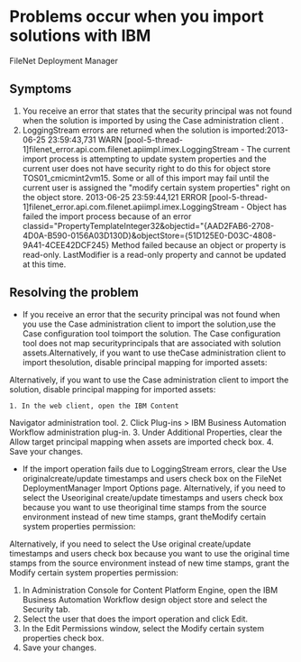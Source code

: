 # Problems occur when you import solutions with IBM
FileNet Deployment Manager

## Symptoms

1. You receive an error that states that the security principal was not found when the solution is
imported by using the Case administration client .
2. LoggingStream errors are returned when the solution is imported:2013-06-25
23:59:43,731 WARN [pool-5-thread-1]filenet\_error.api.com.filenet.apiimpl.imex.LoggingStream - The current
import process is attempting to update system properties and the current user does not have security
right to do this for object store TOS01\_cmicmint2vm15. Some or all of this import may fail until the
current user is assigned the "modify certain system properties" right on the object
store.
2013-06-25 23:59:44,121 ERROR [pool-5-thread-1]filenet\_error.api.com.filenet.apiimpl.imex.LoggingStream - Object has
failed the import process because of an error
classid="PropertyTemplateInteger32&objectid="{AAD2FAB6-2708-4D0A-B590-0156A03D130D}&objectStore={51D125E0-D03C-4808-9A41-4CEE42DCF245}
Method failed because an object or property is read-only. LastModifier is a read-only property and
cannot be updated at this time.

## Resolving the problem

- If you receive an error that the security principal was not found when you use the Case administration client to import the solution,use the Case configuration tool toimport the solution. The Case configuration tool does not map securityprincipals that are associated with solution assets.Alternatively, if you want to use theCase administration client to import thesolution, disable principal mapping for imported assets:

Alternatively, if you want to use the
Case administration client to import the
solution, disable principal mapping for imported assets:

    1. In the web client, open the IBM Content
Navigator administration
tool.
    2. Click Plug-ins > IBM Business Automation
Workflow administration
plug-in.
    3. Under Additional Properties, clear the Allow target principal
mapping when assets are imported check box.
    4. Save your changes.
- If the import operation fails due to LoggingStream errors, clear the Use originalcreate/update timestamps and users check box on the FileNet DeploymentManager Import Options page. Alternatively, if you need to select the Useoriginal create/update timestamps and users check box because you want to use theoriginal time stamps from the source environment instead of new time stamps, grant theModify certain system properties permission:

Alternatively, if you need to select the Use
original create/update timestamps and users check box because you want to use the
original time stamps from the source environment instead of new time stamps, grant the
Modify certain system properties permission:

1. In Administration Console for Content Platform
Engine, open the IBM Business Automation
Workflow design object store and select the
Security tab.
2. Select the user that does the import operation and click Edit.
3. In the Edit Permissions window, select the Modify certain system
properties check box.
4. Save your changes.